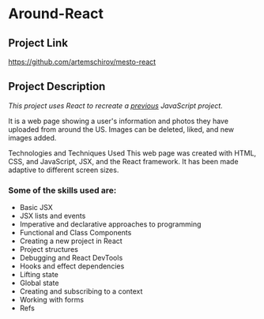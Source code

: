 # Around-React

## Project Link
https://github.com/artemschirov/mesto-react

## Project Description
*This project uses React to recreate a [previous](https://github.com/artemschirov/mesto) JavaScript project.*

It is a web page showing a user's information and photos they have uploaded from around the US. Images can be deleted, liked, and new images added.

Technologies and Techniques Used
This web page was created with HTML, CSS, and JavaScript, JSX, and the React framework. It has been made adaptive to different screen sizes.

### Some of the skills used are:

* Basic JSX
* JSX lists and events
* Imperative and declarative approaches to programming
* Functional and Class Components
* Creating a new project in React
* Project structures
* Debugging and React DevTools
* Hooks and effect dependencies
* Lifting state
* Global state
* Creating and subscribing to a context
* Working with forms
* Refs

